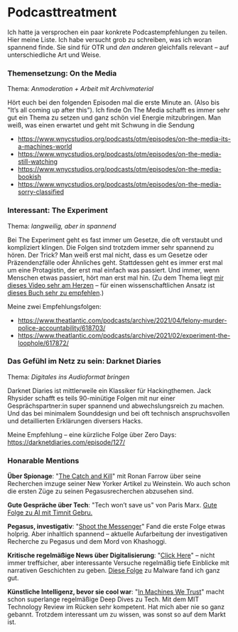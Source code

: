 
# Podcasttreatment

Ich hatte ja versprochen ein paar konkrete Podcastempfehlungen zu teilen. Hier meine Liste. Ich habe versucht grob zu schreiben, was ich woran spannend finde. Sie sind für OTR und *den anderen* gleichfalls relevant – auf unterschiedliche Art und Weise.

### Themensetzung: On the Media

Thema: *Anmoderation + Arbeit mit Archivmaterial*

Hört euch bei den folgenden Episoden mal die erste Minute an. (Also bis "It’s all coming up after this"). Ich finde On The Media schafft es immer sehr gut ein Thema zu setzen und ganz schön viel Energie mitzubringen. Man weiß, was einen erwartet und geht mit Schwung in die Sendung

- https://www.wnycstudios.org/podcasts/otm/episodes/on-the-media-its-a-machines-world
- https://www.wnycstudios.org/podcasts/otm/episodes/on-the-media-still-watching
- https://www.wnycstudios.org/podcasts/otm/episodes/on-the-media-bookish
- https://www.wnycstudios.org/podcasts/otm/episodes/on-the-media-sorry-classified

### Interessant: The Experiment

Thema: *langweilig, aber in spannend*

Bei The Experiment geht es fast immer um Gesetze, die oft verstaubt und kompliziert klingen. Die Folgen sind trotzdem immer sehr spannend zu hören. Der Trick? Man weiß erst mal nicht, dass es um Gesetze oder Präzendenzfälle oder Ähnliches geht. Stattdessen geht es immer erst mal um eine Protagistin, der erst mal einfach was passiert. Und immer, wenn Menschen etwas passiert, hört man erst mal hin. (Zu dem Thema liegt [mir dieses Video sehr am Herzen](https://www.youtube.com/watch?v=5pFI9UuC_fc) – für einen wissenschaftlichen Ansatz ist [dieses Buch sehr zu empfehlen](https://www.buch7.de/produkt/the-science-of-storytelling-will-storr/1039343227?ean=9780008276973).)

Meine zwei Empfehlungsfolgen:
- https://www.theatlantic.com/podcasts/archive/2021/04/felony-murder-police-accountability/618703/
- https://www.theatlantic.com/podcasts/archive/2021/02/experiment-the-loophole/617872/

### Das Gefühl im Netz zu sein: Darknet Diaries

Thema: *Digitales ins Audioformat bringen*

Darknet Diaries ist mittlerweile ein Klassiker für Hackingthemen. Jack Rhysider schafft es teils 90-minütige Folgen mit nur einer Gesprächspartner:in super spannend und abwechslungsreich zu machen. Und das bei minimalem Sounddesign und bei oft technisch anspruchsvollen und detaillierten Erklärungen diversers Hacks.

Meine Empfehlung – eine kürzliche Folge über Zero Days: https://darknetdiaries.com/episode/127/


### Honarable Mentions

**Über Spionage**: "[The Catch and Kill](https://www.stitcher.com/show/the-catch-and-kill-podcast)" mit Ronan Farrow über seine Recherchen imzuge seiner New Yorker Artikel zu Weinstein. Wo auch schon die ersten Züge zu seinen Pegasusrecherchen abzusehen sind.

**Gute Gespräche über Tech**: "Tech won’t save us" von Paris Marx. [Gute Folge zu AI mit Timnit Gebru.](https://techwontsave.us/episode/151_dont_fall_for_the_ai_hype_w_timnit_gebru)

**Pegasus, investigativ**: "[Shoot the Messenger](https://podcasts.apple.com/us/podcast/shoot-the-messenger-espionage-murder-pegasus-spyware/id1661177850)" Fand die erste Folge etwas holprig. Aber inhaltlich spannend – aktuelle Aufarbeitung der investigativen Recherche zu Pegasus und dem Mord von Khashoggi. 

**Kritische regelmäßige News über Digitalisierung**: "[Click Here](https://therecord.media/podcast/)" – nicht immer treffsicher, aber interessante Versuche regelmäßig tiefe Einblicke mit narrativen Geschichten zu geben. [Diese Folge](https://podcasts.apple.com/us/podcast/30-the-scariest-piece-of-malware-since-stuxnet/id1225077306?i=1000577765616) zu Malware fand ich ganz gut.

**Künstliche Intelligenz, bevor sie cool war**: "[In Machines We Trust](https://forms.technologyreview.com/in-machines-we-trust/)" macht schon superlange regelmäßige Deep Dives zu Tech. Mit dem MIT Technology Review im Rücken sehr kompetent. Hat mich aber nie so ganz gebannt. Trotzdem interessant um zu wissen, was sonst so auf dem Markt ist.
